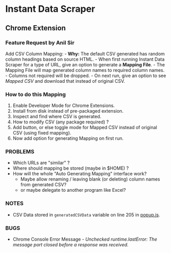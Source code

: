 # Instant Data Scraper
## Chrome Extension

### Feature Request by Anil Sir
Add CSV Column Mapping:
    - **Why:** The default CSV generated has random column headings based on source HTML.
    - When first running Instant Data Scraper for a type of URL, give an option to generate a **Mapping File**.
        - The Mapping File will map generated column names to required column names.
        - Columns not required will be dropped.
    - On next run, give an option to see *Mapped CSV* and download that instead of original CSV.

### How to do this Mapping
1. Enable Developer Mode for Chrome Extensions.
2. Install from disk instead of pre-packaged extension.
3. Inspect and find where CSV is generated.
4. How to modify CSV (any package required) ?
5. Add button, or else toggle mode for Mapped CSV instead of original CSV (using fixed mapping).
6. Now add option for generating Mapping on first run.

### PROBLEMS
- Which URLs are "similar" ?
- Where should mapping be stored (maybe in $HOME) ?
- How will the whole "Auto Generating Mapping" interface work?
    - Maybe allow renaming / leaving blank (or deleting) column names from generated CSV?
    - or maybe delegate to another program like Excel?

### NOTES
- CSV Data stored in `generatedCSVData` variable on line 205 in [popup.js](popup.js).

### BUGS
- Chrome Console Error Message - *Unchecked runtime.lastError: The message port closed before a response was received.*

